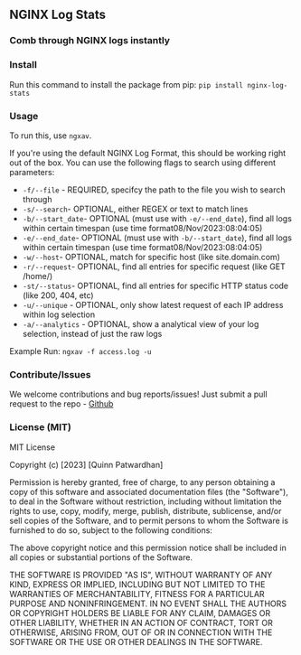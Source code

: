 ## NGINX Log Stats
### Comb through NGINX logs instantly

### Install
Run this command to install the package from pip: `pip install nginx-log-stats`

### Usage
To run this, use `ngxav`.

If you're using the default NGINX Log Format, this should be working right out of the box.
You can use the following flags to search using different parameters:
- `-f/--file` - REQUIRED, specifcy the path to the file you wish to search through
- `-s/--search`- OPTIONAL, either REGEX or text to match lines
- `-b/--start_date`- OPTIONAL (must use with `-e/--end_date`), find all logs within certain timespan (use time format08/Nov/2023:08:04:05)
- `-e/--end_date`- OPTIONAL (must use with `-b/--start_date`), find all logs within certain timespan (use time format08/Nov/2023:08:04:05)
- `-w/--host`- OPTIONAL, match for specific host (like site.domain.com)
- `-r/--request`- OPTIONAL, find all entries for specific request (like GET /home/)
- `-st/--status`- OPTIONAL, find all entries for specific HTTP status code (like 200, 404, etc)
- `-u/--unique` - OPTIONAL, only show latest request of each IP address within log selection
- `-a/--analytics` - OPTIONAL, show a analytical view of your log selection, instead of just the raw logs

Example Run: `ngxav -f access.log -u`
### Contribute/Issues
We welcome contributions and bug reports/issues! Just submit a pull request to the repo - [Github](https://github.com/qpxdesign/nginginx_log_stats)

### License (MIT)
MIT License

Copyright (c) [2023] [Quinn Patwardhan]

Permission is hereby granted, free of charge, to any person obtaining a copy of this software and associated documentation files (the "Software"), to deal in the Software without restriction, including without limitation the rights to use, copy, modify, merge, publish, distribute, sublicense, and/or sell copies of the Software, and to permit persons to whom the Software is furnished to do so, subject to the following conditions:

The above copyright notice and this permission notice shall be included in all copies or substantial portions of the Software.

THE SOFTWARE IS PROVIDED "AS IS", WITHOUT WARRANTY OF ANY KIND, EXPRESS OR IMPLIED, INCLUDING BUT NOT LIMITED TO THE WARRANTIES OF MERCHANTABILITY, FITNESS FOR A PARTICULAR PURPOSE AND NONINFRINGEMENT. IN NO EVENT SHALL THE AUTHORS OR COPYRIGHT HOLDERS BE LIABLE FOR ANY CLAIM, DAMAGES OR OTHER LIABILITY, WHETHER IN AN ACTION OF CONTRACT, TORT OR OTHERWISE, ARISING FROM, OUT OF OR IN CONNECTION WITH THE SOFTWARE OR THE USE OR OTHER DEALINGS IN THE SOFTWARE.
